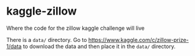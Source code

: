 # kaggle-zillow
Where the code for the zillow kaggle challenge will live

There is a `data/` directory. Go to <https://www.kaggle.com/c/zillow-prize-1/data> to download the data and then place it in the `data/` directory.
